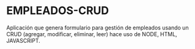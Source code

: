 # EMPLEADOS-CRUD
Aplicación que genera formulario para gestión de empleados usando un CRUD (agregar, modificar, eliminar, leer) hace uso de NODE, HTML, JAVASCRIPT.
